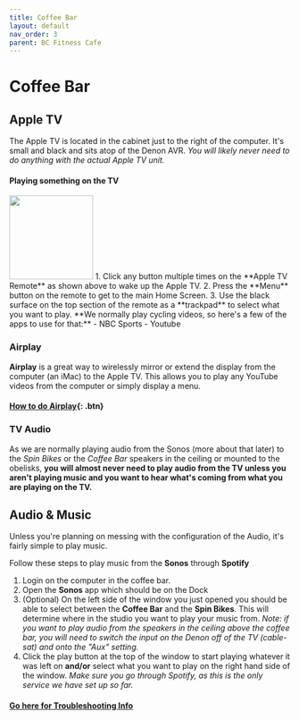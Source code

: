 ```yaml
---
title: Coffee Bar
layout: default
nav_order: 3
parent: BC Fitness Cafe
---
```

# Coffee Bar
## Apple TV
The Apple TV is located in the cabinet just to the right of the computer. It's small and black and sits atop of the Denon AVR. *You will likely never need to do anything with the actual Apple TV unit.*

#### Playing something on the TV
<img src="{{site.baseurl}}/images/apple-tv-remote.jpeg" style="height:150px;">
1. Click any button multiple times on the **Apple TV Remote** as shown above to wake up the Apple TV.
2. Press the **Menu** button on the remote to get to the main Home Screen.
3. Use the black surface on the top section of the remote as a **trackpad** to select what you want to play. **We normally play cycling videos, so here's a few of the apps to use for that:**
- NBC Sports
- Youtube

### Airplay
**Airplay** is a great way to wirelessly mirror or extend the display from the computer (an iMac) to the Apple TV. This allows you to play any YouTube videos from the computer or simply display a menu.

#### [How to do Airplay](https://support.apple.com/guide/mac-help/stream-content-to-apple-tv-mh40624/mac){: .btn}
### TV Audio
As we are normally playing audio from the Sonos (more about that later) to the *Spin Bikes* or the *Coffee Bar* speakers in the ceiling or mounted to the obelisks, **you will almost never need to play audio from the TV unless you aren't playing music and you want to hear what's coming from what you are playing on the TV.**
## Audio & Music
Unless you're planning on messing with the configuration of the Audio, it's fairly simple to play music.

Follow these steps to play music from the **Sonos** through **Spotify**
1. Login on the computer in the coffee bar.
2. Open the **Sonos** app which should be on the Dock
3. (Optional) On the left side of the window you just opened you should be able to select between the **Coffee Bar** and the **Spin Bikes**. This will determine where in the studio you want to play your music from. *Note: if you want to play audio from the speakers in the ceiling above the coffee bar, you will need to switch the input on the Denon off of the TV (cable-sat) and onto the "Aux" setting.*
4. Click the play button at the top of the window to start playing whatever it was left on **and/or** select what you want to play on the right hand side of the window. *Make sure you go through Spotify, as this is the only service we have set up so far.*

#### [Go here for Troubleshooting Info]({{site.baseurl}}/docs/bc_fitness_cafe/it-maintenance/)